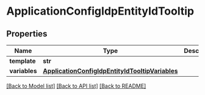 # ApplicationConfigIdpEntityIdTooltip

## Properties
Name | Type | Description | Notes
------------ | ------------- | ------------- | -------------
**template** | **str** |  | [optional] 
**variables** | [**ApplicationConfigIdpEntityIdTooltipVariables**](ApplicationConfigIdpEntityIdTooltipVariables.md) |  | [optional] 

[[Back to Model list]](../README.md#documentation-for-models) [[Back to API list]](../README.md#documentation-for-api-endpoints) [[Back to README]](../README.md)


